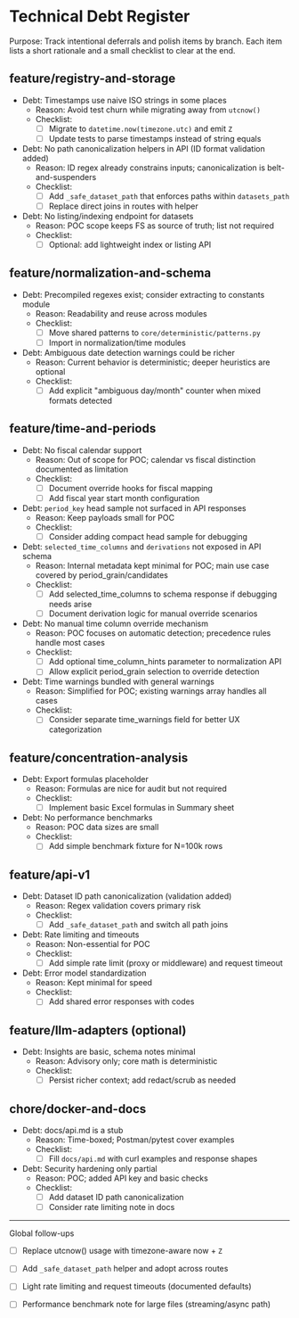 # Technical Debt Register

Purpose: Track intentional deferrals and polish items by branch. Each item lists a short rationale and a small checklist to clear at the end.

## feature/registry-and-storage

- Debt: Timestamps use naive ISO strings in some places
  - Reason: Avoid test churn while migrating away from `utcnow()`
  - Checklist:
    - [ ] Migrate to `datetime.now(timezone.utc)` and emit `Z`
    - [ ] Update tests to parse timestamps instead of string equals

- Debt: No path canonicalization helpers in API (ID format validation added)
  - Reason: ID regex already constrains inputs; canonicalization is belt-and-suspenders
  - Checklist:
    - [ ] Add `_safe_dataset_path` that enforces paths within `datasets_path`
    - [ ] Replace direct joins in routes with helper

- Debt: No listing/indexing endpoint for datasets
  - Reason: POC scope keeps FS as source of truth; list not required
  - Checklist:
    - [ ] Optional: add lightweight index or listing API

## feature/normalization-and-schema

- Debt: Precompiled regexes exist; consider extracting to constants module
  - Reason: Readability and reuse across modules
  - Checklist:
    - [ ] Move shared patterns to `core/deterministic/patterns.py`
    - [ ] Import in normalization/time modules

- Debt: Ambiguous date detection warnings could be richer
  - Reason: Current behavior is deterministic; deeper heuristics are optional
  - Checklist:
    - [ ] Add explicit "ambiguous day/month" counter when mixed formats detected

## feature/time-and-periods

- Debt: No fiscal calendar support
  - Reason: Out of scope for POC; calendar vs fiscal distinction documented as limitation
  - Checklist:
    - [ ] Document override hooks for fiscal mapping
    - [ ] Add fiscal year start month configuration

- Debt: `period_key` head sample not surfaced in API responses
  - Reason: Keep payloads small for POC
  - Checklist:
    - [ ] Consider adding compact head sample for debugging

- Debt: `selected_time_columns` and `derivations` not exposed in API schema
  - Reason: Internal metadata kept minimal for POC; main use case covered by period_grain/candidates
  - Checklist:
    - [ ] Add selected_time_columns to schema response if debugging needs arise
    - [ ] Document derivation logic for manual override scenarios

- Debt: No manual time column override mechanism  
  - Reason: POC focuses on automatic detection; precedence rules handle most cases
  - Checklist:
    - [ ] Add optional time_column_hints parameter to normalization API
    - [ ] Allow explicit period_grain selection to override detection

- Debt: Time warnings bundled with general warnings
  - Reason: Simplified for POC; existing warnings array handles all cases
  - Checklist:
    - [ ] Consider separate time_warnings field for better UX categorization

## feature/concentration-analysis

- Debt: Export formulas placeholder
  - Reason: Formulas are nice for audit but not required
  - Checklist:
    - [ ] Implement basic Excel formulas in Summary sheet

- Debt: No performance benchmarks
  - Reason: POC data sizes are small
  - Checklist:
    - [ ] Add simple benchmark fixture for N=100k rows

## feature/api-v1

- Debt: Dataset ID path canonicalization (validation added)
  - Reason: Regex validation covers primary risk
  - Checklist:
    - [ ] Add `_safe_dataset_path` and switch all path joins

- Debt: Rate limiting and timeouts
  - Reason: Non-essential for POC
  - Checklist:
    - [ ] Add simple rate limit (proxy or middleware) and request timeout

- Debt: Error model standardization
  - Reason: Kept minimal for speed
  - Checklist:
    - [ ] Add shared error responses with codes

## feature/llm-adapters (optional)

- Debt: Insights are basic, schema notes minimal
  - Reason: Advisory only; core math is deterministic
  - Checklist:
    - [ ] Persist richer context; add redact/scrub as needed

## chore/docker-and-docs

- Debt: docs/api.md is a stub
  - Reason: Time-boxed; Postman/pytest cover examples
  - Checklist:
    - [ ] Fill `docs/api.md` with curl examples and response shapes

- Debt: Security hardening only partial
  - Reason: POC; added API key and basic checks
  - Checklist:
    - [ ] Add dataset ID path canonicalization
    - [ ] Consider rate limiting note in docs

---

Global follow-ups

- [ ] Replace utcnow() usage with timezone-aware now + `Z`
- [ ] Add `_safe_dataset_path` helper and adopt across routes
- [ ] Light rate limiting and request timeouts (documented defaults)
- [ ] Performance benchmark note for large files (streaming/async path)

